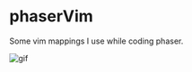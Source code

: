 # phaserVim
Some vim mappings I use while coding phaser.

![gif](https://user-images.githubusercontent.com/69459954/153756332-24683316-42cb-4041-a16a-79d876e96cf7.gif)

